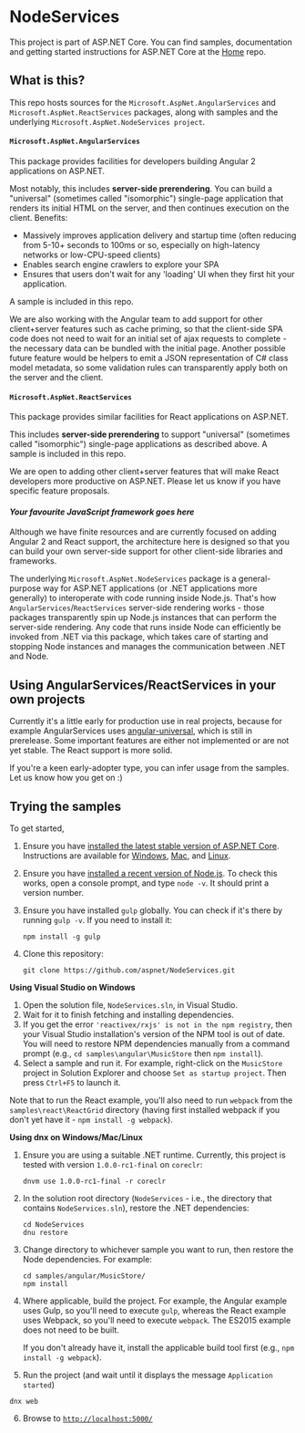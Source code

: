NodeServices
========

This project is part of ASP.NET Core. You can find samples, documentation and getting started instructions for ASP.NET Core at the [Home](https://github.com/aspnet/home) repo.

## What is this?

This repo hosts sources for the `Microsoft.AspNet.AngularServices` and `Microsoft.AspNet.ReactServices` packages, along with samples and the underlying `Microsoft.AspNet.NodeServices project`.

#### `Microsoft.AspNet.AngularServices`

This package provides facilities for developers building Angular 2 applications on ASP.NET.

Most notably, this includes **server-side prerendering**. You can build a "universal" (sometimes called "isomorphic") single-page application that renders its initial HTML on the server, and then continues execution on the client. Benefits:
 * Massively improves application delivery and startup time (often reducing from 5-10+ seconds to 100ms or so, especially on high-latency networks or low-CPU-speed clients)
 * Enables search engine crawlers to explore your SPA
 * Ensures that users don't wait for any 'loading' UI when they first hit your application.

A sample is included in this repo.

We are also working with the Angular team to add support for other client+server features such as cache priming, so that the client-side SPA code does not need to wait for an initial set of ajax requests to complete - the necessary data can be bundled with the initial page. Another possible future feature would be helpers to emit a JSON representation of C# class model metadata, so some validation rules can transparently apply both on the server and the client.

#### `Microsoft.AspNet.ReactServices`

This package provides similar facilities for React applications on ASP.NET.

This includes **server-side prerendering** to support "universal" (sometimes called "isomorphic") single-page applications as described above. A sample is included in this repo.

We are open to adding other client+server features that will make React developers more productive on ASP.NET. Please let us know if you have specific feature proposals.

#### *Your favourite JavaScript framework goes here*

Although we have finite resources and are currently focused on adding Angular 2 and React support, the architecture here is designed so that you can build your own server-side support for other client-side libraries and frameworks.

The underlying `Microsoft.AspNet.NodeServices` package is a general-purpose way for ASP.NET applications (or .NET applications more generally) to interoperate with code running inside Node.js. That's how `AngularServices`/`ReactServices` server-side rendering works - those packages transparently spin up Node.js instances that can perform the server-side rendering. Any code that runs inside Node can efficiently be invoked from .NET via this package, which takes care of starting and stopping Node instances and manages the communication between .NET and Node.

## Using AngularServices/ReactServices in your own projects

Currently it's a little early for production use in real projects, because for example AngularServices uses [angular-universal](https://github.com/angular/universal), which is still in prerelease. Some important features are either not implemented or are not yet stable. The React support is more solid.

If you're a keen early-adopter type, you can infer usage from the samples. Let us know how you get on :)

## Trying the samples

To get started,

1. Ensure you have [installed the latest stable version of ASP.NET Core](https://www.asp.net/vnext). Instructions are available for [Windows](http://docs.asp.net/en/latest/getting-started/installing-on-windows.html), [Mac](http://docs.asp.net/en/latest/getting-started/installing-on-mac.html), and [Linux](http://docs.asp.net/en/latest/getting-started/installing-on-linux.html).
2. Ensure you have [installed a recent version of Node.js](https://nodejs.org/en/). To check this works, open a console prompt, and type `node -v`. It should print a version number.
3. Ensure you have installed `gulp` globally. You can check if it's there by running `gulp -v`. If you need to install it:

   ```
   npm install -g gulp
   ```

3. Clone this repository:

   ```
   git clone https://github.com/aspnet/NodeServices.git
   ```

**Using Visual Studio on Windows**

1. Open the solution file, `NodeServices.sln`, in Visual Studio.
2. Wait for it to finish fetching and installing dependencies.
3. If you get the error `'reactivex/rxjs' is not in the npm registry`, then your Visual Studio installation's version of the NPM tool is out of date. You will need to restore NPM dependencies manually from a command prompt (e.g., `cd samples\angular\MusicStore` then `npm install`).
4. Select a sample and run it. For example, right-click on the `MusicStore` project in Solution Explorer and choose `Set as startup project`. Then press `Ctrl+F5` to launch it.

Note that to run the React example, you'll also need to run `webpack` from the `samples\react\ReactGrid` directory (having first installed webpack if you don't yet have it - `npm install -g webpack`).

**Using dnx on Windows/Mac/Linux**

1. Ensure you are using a suitable .NET runtime. Currently, this project is tested with version `1.0.0-rc1-final` on `coreclr`:

   ```
   dnvm use 1.0.0-rc1-final -r coreclr
   ```

2. In the solution root directory (`NodeServices` - i.e., the directory that contains `NodeServices.sln`), restore the .NET dependencies:


   ```
   cd NodeServices
   dnu restore
   ```

3. Change directory to whichever sample you want to run, then restore the Node dependencies. For example:

   ```
   cd samples/angular/MusicStore/
   npm install
   ```

4. Where applicable, build the project. For example, the Angular example uses Gulp, so you'll need to execute `gulp`, whereas the React example uses Webpack, so you'll need to execute `webpack`. The ES2015 example does not need to be built.

   If you don't already have it, install the applicable build tool first (e.g., `npm install -g webpack`).

5. Run the project (and wait until it displays the message `Application started`)

  ```
  dnx web
  ```

6. Browse to [`http://localhost:5000/`](http://localhost:5000/)

